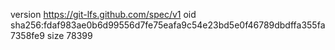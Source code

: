 version https://git-lfs.github.com/spec/v1
oid sha256:fdaf983ae0b6d99556d7fe75eafa9c54e23bd5e0f46789dbdffa355fa7358fe9
size 78399
